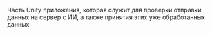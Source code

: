 Часть Unity приложения, которая служит для проверки отправки данных на сервер с ИИ, а также принятия этих уже обработанных данных.
